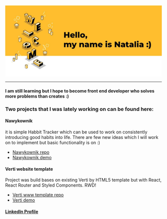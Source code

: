 ![welcome](https://github.com/wasilukowa/wasilukowa/blob/master/src/welcome.png?raw=true)

---

#### I am still learning but I hope to become front end developer who solves more problems than creates :)


### Two projects that I was lately working on can be found here:

#### Nawykownik 
it is simple Habbit Tracker which can be used to work on consistently introducing good habits into life. 
There are few new ideas which I will work on to implement but basic functionality is on :)
- [Nawykownik repo](https://github.com/wasilukowa/nawykownik)
- [Nawykownik demo](https://wasilukowa.github.io/nawykownik/#/)

#### Verti website template
Project was build bases on existing Verti by HTML5 template but with React, React Router and Styled Components. RWD!
- [Verti www template repo](https://github.com/wasilukowa/Verti-website-template)
- [Verti demo](https://wasilukowa.github.io/Verti-website-template/)


#### [LinkedIn Profile](https://www.linkedin.com/in/wasiluk-natalia/)
<!--

![](https://komarev.com/ghpvc/?username=wasilukowa&color=yellow)



**wasilukowa/wasilukowa** is a ✨ _special_ ✨ repository because its `README.md` (this file) appears on your GitHub profile.

Here are some ideas to get you started:

- 🔭 I’m currently working on ...
- 🌱 I’m currently learning ...
- 👯 I’m looking to collaborate on ...
- 🤔 I’m looking for help with ...
- 💬 Ask me about ...
- 📫 How to reach me: ...
- 😄 Pronouns: ...
- ⚡ Fun fact: ...
-->
